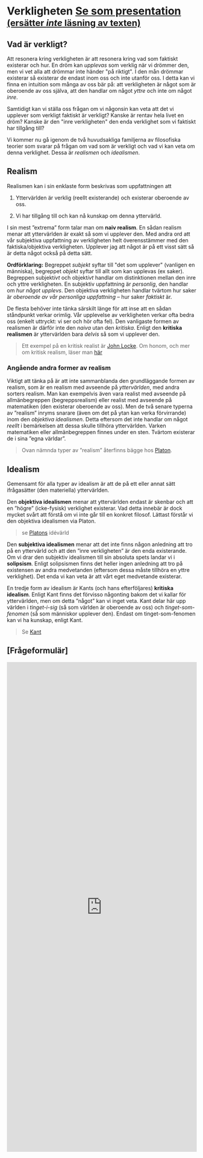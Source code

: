 # Verkligheten <a href="3_verklighet_kunskap/3_2_verkligheten_presentation.html" class="presentation" data-featherlight="iframe" data-featherlight-iframe-allowfullscreen="true" data-featherlight-iframe-width="600" data-featherlight-iframe-height="450">Se som presentation <span style="font-size:smaller;"><br>(ersätter <i>inte</i> läsning av texten)</span></a> 

## Vad är verkligt? 
Att resonera kring verkligheten är att resonera kring vad som faktiskt existerar och hur. En dröm kan _upplevas_ som verklig när vi drömmer den, men vi vet alla att drömmar inte händer "på riktigt". I den mån drömmar existerar så existerar de endast inom oss och inte utanför oss. I detta kan vi finna en intuition som många av oss bär på: att verkligheten är något som är oberoende av oss själva, att den handlar om något *yttre* och inte om något *inre*. 

Samtidigt kan vi ställa oss frågan om vi någonsin kan veta att det vi upplever som verkligt faktiskt är verkligt? Kanske är rentav hela livet en dröm? Kanske är den "inre verkligheten" den enda verklighet som vi faktiskt har tillgång till? 

Vi kommer nu gå igenom de två huvudsakliga familjerna av filosofiska teorier som svarar på frågan om vad som är verkligt och vad vi kan veta om denna verklighet. Dessa är _realismen_ och _idealismen_.

## Realism

Realismen kan i sin enklaste form beskrivas som uppfattningen att 

1. Yttervärlden är verklig (reellt existerande) och existerar oberoende av oss.

2. Vi har tillgång till och kan nå kunskap om denna yttervärld. 

I sin mest ”extrema” form talar man om **naiv realism**. En sådan realism menar att yttervärlden är exakt så som vi upplever den. Med andra ord att vår subjektiva uppfattning av verkligheten helt överensstämmer med den faktiska/objektiva verkligheten. Upplever jag att något är på ett visst sätt så är detta något också på detta sätt. 

**Ordförklaring:** Begreppet _subjekt_ syftar till "det som upplever" (vanligen en människa), begreppet _objekt_ syftar till allt som kan upplevas (ex saker). Begreppen subjekt*ivt* och objekt*ivt* handlar om distinktionen mellan den inre och yttre verkligheten. En subjektiv uppfattning är *personlig*, den handlar om _hur något upplevs_. Den objektiva verkligheten handlar tvärtom hur saker är _oberoende av vår personliga uppfattning_ – hur saker _faktiskt_ är. 

De flesta behöver inte tänka särskilt länge för att inse att en sådan ståndpunkt verkar orimlig. Vår upplevelse av verkligheten verkar ofta bedra oss (enkelt uttryckt: vi ser och hör ofta fel). Den vanligaste formen av realismen är därför inte den *naiva* utan den *kritiska*. Enligt den **kritiska realismen** är yttervärlden bara *delvis* så som vi upplever den. 

<!--Få in något om att det inte bara är så att den delvis är så som vi upplever den utan att de också handlar om att vi upplever den på olika sätt: se exempelvis Simons text -->

> Ett exempel på en kritisk realist är [John Locke](3_5_filosoferna.md#Locke). Om honom, och mer om kritisk realism, läser man [här](3_5_filosoferna.md#Locke) 

<!--i läroboken på sidorna 114-115.  -->

### Angående andra former av realism

Viktigt att tänka på är att inte sammanblanda den grundläggande formen av realism, som är en realism med avseende på *yttervärlden*, med andra sorters realism. Man kan exempelvis även vara realist med avseende på allmänbegreppen (begreppsrealism) eller realist med avseende på matematiken (den existerar oberoende av oss). Men de två senare typerna av ”realism” inryms snarare (även om det på ytan kan verka förvirrande) inom den *objektiva idealismen*. Detta eftersom det inte handlar om något *reellt* i bemärkelsen att dessa skulle tillhöra yttervärlden. Varken matematiken eller allmänbegreppen finnes under en sten.  Tvärtom existerar de i sina ”egna världar”. 

> Ovan nämnda typer av ”realism” återfinns bägge hos [Platon](3_5_filosoferna.md#Platon).

<!-- Se sidorna 30-32. För att göra kopplingen mellan Platons objektiva idealism och realism med avseende på matematiken och allmänbegreppen, se även sidorna 14-16.  -->

## Idealism
Gemensamt för alla typer av idealism är att de på ett eller annat sätt ifrågasätter (den materiella) yttervärlden. 

Den **objektiva idealismen** menar att yttervärlden endast är skenbar och att en ”högre” (icke-fysisk) verklighet existerar. Vad detta innebär är dock mycket svårt att förstå om vi inte går till en konkret filosof. Lättast förstår vi den objektiva idealismen via Platon.

> se [Platons](3_5_filosoferna.md#Platon) idévärld

<!--, sidorna 30-32 i läroboken  -->

Den **subjektiva idealismen** menar att det inte finns någon anledning att tro på en yttervärld och att den ”inre verkligheten” är den enda existerande. Om vi drar den subjektiv idealismen till sin absoluta spets landar vi i **solipsism**. Enligt solipsismen finns det heller ingen anledning att tro på existensen av andra medvetanden (eftersom dessa måste tillhöra en yttre verklighet). Det enda vi kan veta är att vårt eget medvetande existerar.

<!--Tog bort Berkeley nu, kommer inte hinna ta upp honom ändå > se [Berkeley](3_5_filosoferna.md#Berkeley) -->

<!-- se Berkeley, sidorna 116-117 i läroboken -->

 

<!--Skilja mellan metafysisk och epistemologisk solipsism här? -->

En tredje form av idealism är Kants (och hans efterföljares) **kritiska idealism**. Enligt Kant finns det förvisso någonting bakom det vi kallar för yttervärlden, men om detta ”något” kan vi inget veta. Kant delar här upp världen i *tinget-i-sig* (så som världen är oberoende av oss) och *tinget-som-fenomen* (så som människor upplever den). Endast om tinget-som-fenomen kan vi ha kunskap, enligt Kant.

<!--Göra en skillnad gentemot solipsismen här? Koppla till universalismen i Kant? -->

> Se [Kant](3_5_filosoferna.md#Kant)

<!-- på sidorna 120-122 i läroboken -->




## [Frågeformulär]

<iframe src="https://docs.google.com/forms/d/18A8m12GKHpGQkVk2_tIAf0PI330VPilL-v1KpvHfhlA/viewform?embedded=true" width="100%" height="1300" frameborder="0" marginheight="0" marginwidth="0">Läser in...</iframe>